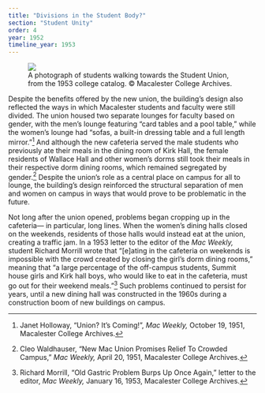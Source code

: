 ```yaml
---
title: "Divisions in the Student Body?"
section: "Student Unity"
order: 4
year: 1952
timeline_year: 1953
---
```



<figure>
   <img src="/mac-history/images/student-union-1952.png">
   <figcaption>
     A photograph of students walking towards the Student Union, from the 1953 college catalog. © Macalester College Archives.
   </figcaption>
</figure>

Despite the benefits offered by the new union, the building’s design also reflected the ways in which Macalester students and faculty were still divided. The union housed two separate lounges for faculty based on gender, with the men’s lounge featuring “card tables and a pool table,” while the women’s lounge had “sofas, a built-in dressing table and a full length mirror.”[^1] And although the new cafeteria served the male students who previously ate their meals in the dining room of Kirk Hall, the female residents of Wallace Hall and other women’s dorms still took their meals in their respective dorm dining rooms, which remained segregated by gender.[^2] Despite the union’s role as a central place on campus for all to lounge, the building’s design reinforced the structural separation of men and women on campus in ways that would prove to be problematic in the future. 

Not long after the union opened, problems began cropping up in the cafeteria— in particular, long lines. When the women’s dining halls closed on the weekends, residents of those halls would instead eat at the union, creating a traffic jam. In a 1953 letter to the editor of the _Mac Weekly,_ student Richard Morrill wrote that “[e]ating in the cafeteria on weekends is impossible with the crowd created by closing the girl’s dorm dining rooms,” meaning that “a large percentage of the off-campus students, Summit house girls and Kirk hall boys, who would like to eat in the cafeteria, must go out for their weekend meals.”[^3] Such problems continued to persist for years, until a new dining hall was constructed in the 1960s during a construction boom of new buildings on campus. 


[^1]:
    Janet Holloway, “Union? It’s Coming!”, _Mac Weekly,_ October 19, 1951, Macalester College Archives. 

[^2]:
    Cleo Waldhauser, “New Mac Union Promises Relief To Crowded Campus,” _Mac Weekly,_ April 20, 1951, Macalester College Archives.

[^3]:
     Richard Morrill, “Old Gastric Problem Burps Up Once Again,” letter to the editor, _Mac Weekly,_ January 16, 1953, Macalester College Archives. 

